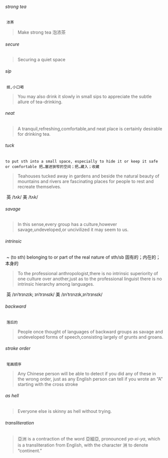 ###### strong tea

​	`浓茶`

> Make strong tea	泡浓茶

###### secure

> Securing a quiet space

###### sip

​	`抿,小口喝`

> You may also drink it slowly in small sips to appreciate the subtle allure of tea-drinking.

###### neat

> A tranquil,refreshing,comfortable,and neat place is certainly desirable for drinking tea.

###### tuck

​	`to put sth into a small space, especially to hide it or keep it safe or comfortable 把…塞进狭窄的空间；把…藏入；收藏`

> Teahouses tucked away in gardens and beside the natural beauty of mountains and rivers are fascinating places for people to rest and recreate themselves.

​	英 /tʌk/  美 /tʌk/

###### savage

> In this sense,every group has a culture,however savage,undeveloped,or uncivilized it may seem to us.

###### intrinsic

​	~ (to sth) belonging to or part of the real nature of sth/sb 固有的；内在的；本身的

> To the professional anthropologist,there is no intrinsic superiority of one culture over another,just as to the professional linguist there is no intrinsic hierarchy among languages.

​	英 /ɪnˈtrɪnzɪk; ɪnˈtrɪnsɪk/  美 /ɪnˈtrɪnzɪk,ɪnˈtrɪnsɪk/

###### backward

​	`落后的`

> People once thought of languages of backward groups as savage and undeveloped forms of speech,consisting largely of grunts and groans.

###### stroke order

​	`笔画顺序`

> Any Chinese person will be able to detect if you did any of these in the wrong order, just as any English person can tell if you wrote an “A” starting with the cross stroke 

###### as hell

> Everyone else is skinny as hell without trying. 

###### transliteration

> 亞洲 is a contraction of the word 亞細亞, pronounced *ya-xi-ya*, which is a transliteration from English, with the character 洲 to denote “continent.” 